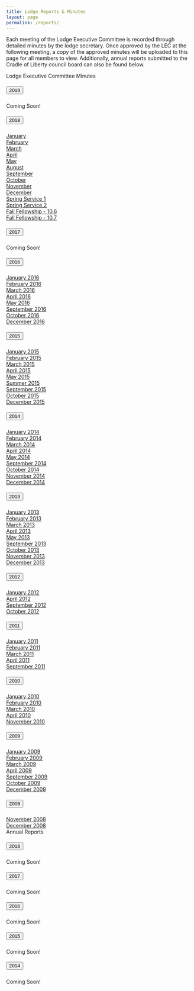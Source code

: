 ```yaml
---
title: Lodge Reports & Minutes
layout: page
permalink: /reports/
---
```


Each meeting of the Lodge Executive Committee is recorded through detailed minutes by the lodge secretary. Once approved by the LEC at the following meeting, a copy of the approved minutes will be uploaded to this page for all members to view.  Additionally, annual reports submitted to the Cradle of Liberty council board can also be found below.

<div class="row">
  <div class="col-md-6">
    <div class="card mb-3">
      <div class="card-header">
        Lodge Executive Committee Minutes
      </div>
      <div class="card-body">
        <div id="accordion">
          <div class="card">
            <div class="card-header" id="minutes-heading-2019">
              <h5 class="mb-0">
                <button class="btn btn-link" data-toggle="collapse" data-target="#minutes-2019" aria-expanded="false" aria-controls="minutes-2019">
                  2019
                </button>
              </h5>
            </div>
            <div id="minutes-2019" class="collapse" aria-labelledby="minutes-heading-2019" data-parent="#accordion">
              <div class="card-body">
                Coming Soon!
              </div>
            </div>
          </div>
          <div class="card">
            <div class="card-header" id="minutes-heading-2018">
              <h5 class="mb-0">
                <button class="btn btn-link" data-toggle="collapse" data-target="#minutes-2018" aria-expanded="false" aria-controls="minutes-2018">
                  2018
                </button>
              </h5>
            </div>
            <div id="minutes-2018" class="collapse" aria-labelledby="minutes-heading-2018" data-parent="#accordion">
              <div class="card-body">
                <a href="files/minutes/2018/January2018.pdf" target= "_blank">January</a><br/>
                <a href="files/minutes/2018/February2018.pdf" target= "_blank">February</a><br/>
                <a href="files/minutes/2018/March2018.pdf" target= "_blank">March</a><br/>
                <a href="files/minutes/2018/April2018.pdf" target= "_blank">April</a><br/>
                <a href="files/minutes/2018/May2018.pdf" target= "_blank">May</a><br/>
                <a href="files/minutes/2018/August2018.pdf" target= "_blank">August</a><br/>
                <a href="files/minutes/2018/September2018.pdf" target= "_blank">September</a><br/>
                <a href="files/minutes/2018/October2018.pdf" target= "_blank">October</a><br/>
                <a href="files/minutes/2018/November2018.pdf" target= "_blank">November</a><br/>
                <a href="files/minutes/2018/December2018.pdf" target= "_blank">December</a><br/>
                <a href="files/minutes/2018/SS1_2018.pdf" target= "_blank">Spring Service 1</a><br/>
                <a href="files/minutes/2018/SS2_2018.pdf" target= "_blank">Spring Service 2</a><br/>
                <a href="files/minutes/2018/FF_2018_10.6.pdf" target= "_blank">Fall Fellowship - 10.6</a><br/>
                <a href="files/minutes/2018/FF_2018_10.7.pdf" target= "_blank">Fall Fellowship - 10.7</a>
              </div>
            </div>
          </div>
          <div class="card">
            <div class="card-header" id="minutes-heading-2017">
              <h5 class="mb-0">
                <button class="btn btn-link" data-toggle="collapse" data-target="#minutes-2017" aria-expanded="false" aria-controls="minutes-2017">
                  2017
                </button>
              </h5>
            </div>
            <div id="minutes-2017" class="collapse" aria-labelledby="minutes-heading-2017" data-parent="#accordion">
              <div class="card-body">
                Coming Soon!
              </div>
            </div>
          </div>
          <div class="card">
            <div class="card-header" id="minutes-heading-2016">
              <h5 class="mb-0">
                <button class="btn btn-link" data-toggle="collapse" data-target="#minutes-2016" aria-expanded="false" aria-controls="minutes-2016">
                  2016
                </button>
              </h5>
            </div>
            <div id="minutes-2016" class="collapse" aria-labelledby="minutes-heading-2016" data-parent="#accordion">
              <div class="card-body">
                <a href="files/minutes/2016/Janurary2016.pdf" target= "_blank">January 2016</a><br/>
                <a href="files/minutes/2016/February2016.pdf" target= "_blank">February 2016</a><br/>
                <a href="files/minutes/2016/March2016.pdf" target= "_blank">March 2016</a><br/>
                <a href="files/minutes/2016/April2016.pdf" target= "_blank">April 2016</a><br/>
                <a href="files/minutes/2016/May2016.pdf" target= "_blank">May 2016</a><br/>
                <a href="files/minutes/2016/September2016.pdf" target= "_blank">September 2016</a><br/>
                <a href="files/minutes/2016/October2016.pdf" target= "_blank">October 2016</a><br/>
                <a href="files/minutes/2016/December2016.pdf" target= "_blank">December 2016</a>
              </div>
            </div>
          </div>
          <div class="card">
            <div class="card-header" id="minutes-heading-2015">
              <h5 class="mb-0">
                <button class="btn btn-link" data-toggle="collapse" data-target="#minutes-2015" aria-expanded="false" aria-controls="minutes-2015">
                  2015
                </button>
              </h5>
            </div>
            <div id="minutes-2015" class="collapse" aria-labelledby="minutes-heading-2015" data-parent="#accordion">
              <div class="card-body">
                <a href="files/minutes/2015/January2015.pdf" target= "_blank">January 2015</a><br>
                <a href="files/minutes/2015/February2015.pdf" target= "_blank">February 2015</a><br>
                <a href="files/minutes/2015/March2015.pdf" target= "_blank">March 2015</a><br>
                <a href="files/minutes/2015/April2015.pdf" target= "_blank">April 2015</a><br>
                <a href="files/minutes/2015/May2015.pdf" target= "_blank">May 2015</a><br>
                <a href="files/minutes/2015/Summer2015.pdf" target= "_blank">Summer 2015</a><br>
                <a href="files/minutes/2015/September2015.pdf" target= "_blank">September 2015</a><br>
                <a href="files/minutes/2015/October2015.pdf" target= "_blank">October 2015</a><br>
                <a href="files/minutes/2015/December2015.pdf" target= "_blank">December 2015</a>
              </div>
            </div>
          </div>
          <div class="card">
            <div class="card-header" id="minutes-heading-2014">
              <h5 class="mb-0">
                <button class="btn btn-link" data-toggle="collapse" data-target="#minutes-2014" aria-expanded="false" aria-controls="minutes-2014">
                  2014
                </button>
              </h5>
            </div>
            <div id="minutes-2014" class="collapse" aria-labelledby="minutes-heading-2014" data-parent="#accordion">
              <div class="card-body">
                <a href="files/minutes/2014/January2014.pdf" target= "_blank">January 2014</a><br>
                <a href="files/minutes/2014/February2014.pdf" target= "_blank">February 2014</a><br>
                <a href="files/minutes/2014/March2014.pdf" target= "_blank">March 2014</a><br>
                <a href="files/minutes/2014/April2014.pdf" target= "_blank">April 2014</a><br>
                <a href="files/minutes/2014/May2014.pdf" target= "_blank">May 2014</a><br>
                <a href="files/minutes/2014/September2014.pdf" target= "_blank">September 2014</a><br>
                <a href="files/minutes/2014/October2014.pdf" target= "_blank">October 2014</a><br>
                <a href="files/minutes/2014/November2014.pdf" target= "_blank">November 2014</a><br>
                <a href="files/minutes/2014/December2014.pdf" target= "_blank">December 2014</a>
              </div>
            </div>
          </div>
          <div class="card">
            <div class="card-header" id="minutes-heading-2013">
              <h5 class="mb-0">
                <button class="btn btn-link" data-toggle="collapse" data-target="#minutes-2013" aria-expanded="false" aria-controls="minutes-2013">
                  2013
                </button>
              </h5>
            </div>
            <div id="minutes-2013" class="collapse" aria-labelledby="minutes-heading-2013" data-parent="#accordion">
              <div class="card-body">
                <a href="files/minutes/2013/January2013.pdf" target= "_blank">January 2013</a><br>
                <a href="files/minutes/2013/February2013.pdf" target= "_blank">February 2013</a><br>
                <a href="files/minutes/2013/March2013.pdf" target= "_blank">March 2013</a><br>
                <a href="files/minutes/2013/April2013.pdf" target= "_blank">April 2013</a><br>
                <a href="files/minutes/2013/May2013.pdf" target= "_blank">May 2013</a><br>
                <a href="files/minutes/2013/September2013.pdf" target= "_blank">September 2013</a><br>
                <a href="files/minutes/2013/October2013.pdf" target= "_blank">October 2013</a><br>
                <a href="files/minutes/2013/November2013.pdf" target= "_blank">November 2013</a><br>
                <a href="files/minutes/2013/December2013.pdf" target= "_blank">December 2013</a>
              </div>
            </div>
          </div>
          <div class="card">
            <div class="card-header" id="minutes-heading-2012">
              <h5 class="mb-0">
                <button class="btn btn-link" data-toggle="collapse" data-target="#minutes-2012" aria-expanded="false" aria-controls="minutes-2012">
                  2012
                </button>
              </h5>
            </div>
            <div id="minutes-2012" class="collapse" aria-labelledby="minutes-heading-2012" data-parent="#accordion">
              <div class="card-body">
                <a href="files/minutes/2012/January2012.pdf" target= "_blank">January 2012</a><br>
                <a href="files/minutes/2012/April2012.pdf" target= "_blank">April 2012</a><br>
                <a href="files/minutes/2012/September2012.pdf" target= "_blank">September 2012</a><br>
                <a href="files/minutes/2012/October2012.pdf" target= "_blank">October 2012</a><br>
              </div>
            </div>
          </div>
          <div class="card">
            <div class="card-header" id="minutes-heading-2011">
              <h5 class="mb-0">
                <button class="btn btn-link" data-toggle="collapse" data-target="#minutes-2011" aria-expanded="false" aria-controls="minutes-2011">
                  2011
                </button>
              </h5>
            </div>
            <div id="minutes-2011" class="collapse" aria-labelledby="minutes-heading-2011" data-parent="#accordion">
              <div class="card-body">
                <a href="files/minutes/2011/January2011.pdf" target= "_blank">January 2011</a><br>
                <a href="files/minutes/2011/February2011.pdf" target= "_blank">February 2011</a><br>
                <a href="files/minutes/2011/March2011.pdf" target= "_blank">March 2011</a><br>
                <a href="files/minutes/2011/April2011.pdf" target= "_blank">April 2011</a><br>
                <a href="files/minutes/2011/September2011.pdf" target= "_blank">September 2011</a>
              </div>
            </div>
          </div>
          <div class="card">
            <div class="card-header" id="minutes-heading-2010">
              <h5 class="mb-0">
                <button class="btn btn-link" data-toggle="collapse" data-target="#minutes-2010" aria-expanded="false" aria-controls="minutes-2010">
                  2010
                </button>
              </h5>
            </div>
            <div id="minutes-2010" class="collapse" aria-labelledby="minutes-heading-2010" data-parent="#accordion">
              <div class="card-body">
                <a href="files/minutes/2010/January2010.pdf" target= "_blank">January 2010</a><br>
                <a href="files/minutes/2010/February2010.pdf" target= "_blank">February 2010</a><br>
                <a href="files/minutes/2010/March2010.pdf" target= "_blank">March 2010</a><br>
                <a href="files/minutes/2010/April2010.pdf" target= "_blank">April 2010</a><br>
                <a href="files/minutes/2010/November2010.pdf" target= "_blank">November 2010</a>
              </div>
            </div>
          </div>
          <div class="card">
            <div class="card-header" id="minutes-heading-2009">
              <h5 class="mb-0">
                <button class="btn btn-link" data-toggle="collapse" data-target="#minutes-2009" aria-expanded="false" aria-controls="minutes-2009">
                  2009
                </button>
              </h5>
            </div>
            <div id="minutes-2009" class="collapse" aria-labelledby="minutes-heading-2009" data-parent="#accordion">
              <div class="card-body">
                <a href="files/minutes/2009/January2009.pdf" target= "_blank">January 2009</a><br>
                <a href="files/minutes/2009/February2009.pdf" target= "_blank">February 2009</a><br>
                <a href="files/minutes/2009/March2009.pdf" target= "_blank">March 2009</a><br>
                <a href="files/minutes/2009/April2009.pdf" target= "_blank">April 2009</a><br>
                <a href="files/minutes/2009/September2009.pdf" target= "_blank">September 2009</a><br>
                <a href="files/minutes/2009/October2009.pdf" target= "_blank">October 2009</a><br>
                <a href="files/minutes/2009/December2009.pdf" target= "_blank">December 2009</a>
              </div>
            </div>
          </div>
          <div class="card">
            <div class="card-header" id="minutes-heading-2008">
              <h5 class="mb-0">
                <button class="btn btn-link" data-toggle="collapse" data-target="#minutes-2008" aria-expanded="false" aria-controls="minutes-2008">
                  2008
                </button>
              </h5>
            </div>
            <div id="minutes-2008" class="collapse" aria-labelledby="minutes-heading-2008" data-parent="#accordion">
              <div class="card-body">
                <a href="files/minutes/2008/November2008.pdf" target= "_blank">November 2008</a><br>
                <a href="files/minutes/2008/December2008.pdf" target= "_blank">December 2008</a>
              </div>
            </div>
          </div>
        </div>
      </div>
    </div>
  </div>
  <div class="col-md-6">
    <div class="card">
      <div class="card-header">
        Annual Reports
      </div>
      <div class="card-body">
        <div id="accordion">
          <div class="card">
            <div class="card-header" id="annual-heading-2018">
              <h5 class="mb-0">
                <button class="btn btn-link" data-toggle="collapse" data-target="#annual-2018" aria-expanded="false" aria-controls="annual-2018">
                  2018
                </button>
              </h5>
            </div>
            <div id="annual-2018" class="collapse" aria-labelledby="annual-heading-2018" data-parent="#accordion">
              <div class="card-body">
                Coming Soon!
              </div>
            </div>
          </div>
          <div class="card">
            <div class="card-header" id="annual-heading-2017">
              <h5 class="mb-0">
                <button class="btn btn-link" data-toggle="collapse" data-target="#annual-2017" aria-expanded="false" aria-controls="annual-2017">
                  2017
                </button>
              </h5>
            </div>
            <div id="annual-2017" class="collapse" aria-labelledby="annual-heading-2017" data-parent="#accordion">
              <div class="card-body">
                Coming Soon!
              </div>
            </div>
          </div>
          <div class="card">
            <div class="card-header" id="annual-heading-2016">
              <h5 class="mb-0">
                <button class="btn btn-link" data-toggle="collapse" data-target="#annual-2016" aria-expanded="false" aria-controls="annual-2016">
                  2016
                </button>
              </h5>
            </div>
            <div id="annual-2016" class="collapse" aria-labelledby="annual-heading-2016" data-parent="#accordion">
              <div class="card-body">
                Coming Soon!
              </div>
            </div>
          </div>
          <div class="card">
            <div class="card-header" id="annual-heading-2015">
              <h5 class="mb-0">
                <button class="btn btn-link" data-toggle="collapse" data-target="#annual-2015" aria-expanded="false" aria-controls="annual-2015">
                  2015
                </button>
              </h5>
            </div>
            <div id="annual-2015" class="collapse" aria-labelledby="annual-heading-2015" data-parent="#accordion">
              <div class="card-body">
                Coming Soon!
              </div>
            </div>
          </div>
          <div class="card">
            <div class="card-header" id="annual-heading-2014">
              <h5 class="mb-0">
                <button class="btn btn-link" data-toggle="collapse" data-target="#annual-2014" aria-expanded="false" aria-controls="annual-2014">
                  2014
                </button>
              </h5>
            </div>
            <div id="annual-2014" class="collapse" aria-labelledby="annual-heading-2014" data-parent="#accordion">
              <div class="card-body">
                Coming Soon!
              </div>
            </div>
          </div>
        </div>
      </div>
    </div>
  </div>
</div>
